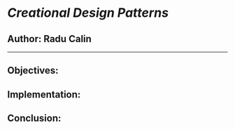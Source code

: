 # *Creational Design Patterns*


## Author: Radu Calin 

----

## Objectives:



## Implementation:
## Conclusion: